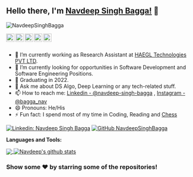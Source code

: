 <!-- ### Hi there 👋 -->

<!--
**NavdeepSinghBagga/NavdeepSinghBagga** is a ✨ _special_ ✨ repository because its `README.md` (this file) appears on your GitHub profile.

Here are some ideas to get you started:

- 🔭 I’m currently working on ...
- 🌱 I’m currently learning ...
- 👯 I’m looking to collaborate on ...
- 🤔 I’m looking for help with ...
- 💬 Ask me about ...
- 📫 How to reach me: ...
- 😄 Pronouns: ...
- ⚡ Fun fact: ...
-->

## Hello there, I'm [Navdeep Singh Bagga!](https://www.linkedin.com/in/navdeep-singh-bagga/) 👋

<p align="left"> <img src="https://komarev.com/ghpvc/?username=NavdeepSinghBagga&label=Views&color=blue&style=plastic" alt="NavdeepSinghBagga" /> </p>

<!-- <a href="https://twitter.com/">
  <img align="left" alt="Navdeep's Twitter" width="22px" src="https://cdn.jsdelivr.net/npm/simple-icons@v3/icons/twitter.svg" />
</a> -->
<a href="https://www.linkedin.com/in/navdeep-singh-bagga/">
  <img align="left" alt="Navdeep's Linkdein" width="22px" src="https://cdn.jsdelivr.net/npm/simple-icons@v3/icons/linkedin.svg" />
</a>
<a href="https://github.com/NavdeepSinghBagga">
  <img align="left" alt="Navdeep's Github" width="22px" src="https://cdn.jsdelivr.net/npm/simple-icons@v3/icons/github.svg" />
</a>
<!-- <a href="https://t.me/">
  <img align="left" alt="Navdeep's Telegram" width="22px" src="https://cdn.jsdelivr.net/npm/simple-icons@v3/icons/telegram.svg" />
</a> -->
<a href="https://instagram.com/bagga_nav/">
  <img align="left" alt="Navdeep's Instagram" width="22px" src="https://cdn.jsdelivr.net/npm/simple-icons@v3/icons/instagram.svg" />
</a>
<a href="https://www.facebook.com/">
  <img align="left" alt="Navdeeps's Facebook" width="22px" src="https://cdn.jsdelivr.net/npm/simple-icons@v3/icons/facebook.svg" />
</a>
<a href="https://www.youtube.com/hai_hi_nhi/">
  <img align="left" alt="Navdeep's Youtube" width="22px" src="https://cdn.jsdelivr.net/npm/simple-icons@v3/icons/youtube.svg" />
</a>

<br/>
<br/>


- 🔭 I’m currently working as Research Assistant at [HAEGL Technologies PVT LTD](https://haegl.in/).
- 🌱 I’m currently looking for opportunities in Software Development and Software Engineering Positions.
- 🤔 Graduating in 2022.
- 💬 Ask me about DS Algo, Deep Learning or any tech-related stuff.
- 📫 How to reach me: [Linkedin - @navdeep-singh-bagga](https://www.linkedin.com/in/navdeep-singh-bagga/) , [Instagram - @bagga_nav](https://www.instagram.com/bagga_nav/)
- 😄 Pronouns: He/His
- ⚡ Fun fact: I spend most of my time in Coding, Reading and [Chess](https://lichess.org/@/bagga_nav)

<!-- [![Twitter: <username>](https://img.shields.io/twitter/follow/<username>?style=social)](https://twitter.com/) -->
[![Linkedin: Navdeep Singh Bagga](https://img.shields.io/badge/-NavdeepSinghBagga-blue?style=flat-square&logo=Linkedin&logoColor=white&link=https://www.linkedin.com/in/navdeep-singh-bagga/)](https://www.linkedin.com/in/navdeep-singh-bagga/)
[![GitHub NavdeepSinghBagga](https://img.shields.io/github/followers/NavdeepSinghBagga?label=follow&style=social)](https://github.com/NavdeepSinghBagga)
<!-- [![website](https://img.shields.io/badge/PortfolioWebsite-<website_link>-2648ff?style=flat-square&logo=google-chrome)](https://link.com/) -->


**Languages and Tools:**  

<!-- <code><img height="20" src="https://raw.githubusercontent.com/github/explore/80688e429a7d4ef2fca1e82350fe8e3517d3494d/topics/flutter/flutter.png"></code>
<code><img height="20" src="https://raw.githubusercontent.com/github/explore/80688e429a7d4ef2fca1e82350fe8e3517d3494d/topics/dart/dart.png"></code>
<code><img height="20" src="https://raw.githubusercontent.com/github/explore/80688e429a7d4ef2fca1e82350fe8e3517d3494d/topics/android/android.png"></code>
<code><img height="20" src="https://raw.githubusercontent.com/github/explore/80688e429a7d4ef2fca1e82350fe8e3517d3494d/topics/javascript/javascript.png"></code>
<code><img height="20" src="https://raw.githubusercontent.com/github/explore/80688e429a7d4ef2fca1e82350fe8e3517d3494d/topics/vue/vue.png"></code>
<code><img height="20" src="https://raw.githubusercontent.com/github/explore/80688e429a7d4ef2fca1e82350fe8e3517d3494d/topics/nodejs/nodejs.png"></code>     -->

<a href="https://github.com/NavdeepSinghBagga">
  <img align="center" src="https://github-readme-stats.vercel.app/api/top-langs/?username=NavdeepSinghBagga&theme=light&hide_langs_below=1" />
</a>
<a href="https://github.com/NavdeepSinghBagga">
 <img align="center" src="https://github-readme-stats.vercel.app/api?username=NavdeepSinghBagga&show_icons=true&theme=light&line_height=27" alt="Navdeep's github stats"/>
</a>
<!-- <a href="https://github.com/">
  <img align="center" src="https://github-readme-stats.vercel.app/api/pin/?username=<username>&repo=<repo_name>&theme=light" />

</a>
<a href="https://github.com/">
 <img align="center" src="https://github-readme-stats.vercel.app/api/pin/?username=<username>&repo=<repo_name>&theme=light" />
</a>

<div align="center"> -->

### Show some ❤️ by starring some of the repositories!

</div>






